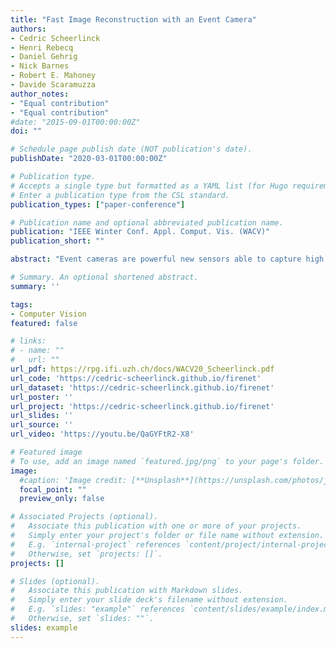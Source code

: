 ```yaml
---
title: "Fast Image Reconstruction with an Event Camera"
authors:
- Cedric Scheerlinck
- Henri Rebecq
- Daniel Gehrig
- Nick Barnes
- Robert E. Mahoney
- Davide Scaramuzza
author_notes:
- "Equal contribution"
- "Equal contribution"
#date: "2015-09-01T00:00:00Z"
doi: ""

# Schedule page publish date (NOT publication's date).
publishDate: "2020-03-01T00:00:00Z"

# Publication type.
# Accepts a single type but formatted as a YAML list (for Hugo requirements).
# Enter a publication type from the CSL standard.
publication_types: ["paper-conference"]

# Publication name and optional abbreviated publication name.
publication: "IEEE Winter Conf. Appl. Comput. Vis. (WACV)"
publication_short: ""

abstract: "Event cameras are powerful new sensors able to capture high dynamic range with microsecond temporal resolution and no motion blur. Their strength is detecting brightness changes (called events) rather than capturing direct brightness images; however, algorithms can be used to convert events into usable image representations for applications such as classification. Previous works rely on hand-crafted spatial and temporal smoothing techniques to reconstruct images from events. State-of-the-art video reconstruction has recently been achieved using neural networks that are large (10M parameters) and computationally expensive, requiring 30ms for a forward-pass at 640 × 480 resolution on a modern GPU. We propose a novel neural network architecture for video reconstruction from events that is smaller (38k vs. 10M parameters) and faster (10ms vs. 30ms) than state-of-the-art with minimal impact to performance."

# Summary. An optional shortened abstract.
summary: ''

tags:
- Computer Vision
featured: false

# links:
# - name: ""
#   url: ""
url_pdf: https://rpg.ifi.uzh.ch/docs/WACV20_Scheerlinck.pdf
url_code: 'https://cedric-scheerlinck.github.io/firenet'
url_dataset: 'https://cedric-scheerlinck.github.io/firenet'
url_poster: ''
url_project: 'https://cedric-scheerlinck.github.io/firenet'
url_slides: ''
url_source: ''
url_video: 'https://youtu.be/QaGYFtR2-X8'

# Featured image
# To use, add an image named `featured.jpg/png` to your page's folder. 
image:
  #caption: 'Image credit: [**Unsplash**](https://unsplash.com/photos/jdD8gXaTZsc)'
  focal_point: ""
  preview_only: false

# Associated Projects (optional).
#   Associate this publication with one or more of your projects.
#   Simply enter your project's folder or file name without extension.
#   E.g. `internal-project` references `content/project/internal-project/index.md`.
#   Otherwise, set `projects: []`.
projects: []

# Slides (optional).
#   Associate this publication with Markdown slides.
#   Simply enter your slide deck's filename without extension.
#   E.g. `slides: "example"` references `content/slides/example/index.md`.
#   Otherwise, set `slides: ""`.
slides: example
---
```


